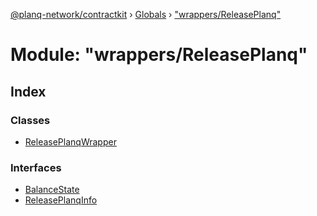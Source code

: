 [@planq-network/contractkit](../README.md) › [Globals](../globals.md) › ["wrappers/ReleasePlanq"](_wrappers_releaseplanq_.md)

# Module: "wrappers/ReleasePlanq"

## Index

### Classes

* [ReleasePlanqWrapper](../classes/_wrappers_releaseplanq_.releaseplanqwrapper.md)

### Interfaces

* [BalanceState](../interfaces/_wrappers_releaseplanq_.balancestate.md)
* [ReleasePlanqInfo](../interfaces/_wrappers_releaseplanq_.releaseplanqinfo.md)

